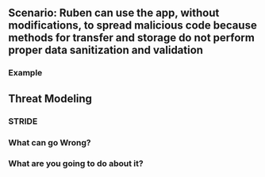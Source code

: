 ## Scenario: Ruben can use the app, without modifications, to spread malicious code because methods for transfer and storage do not perform proper data sanitization and validation

### Example

## Threat Modeling

### STRIDE

### What can go Wrong?

### What are you going to do about it?
